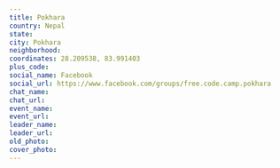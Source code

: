 ```yaml
---
title: Pokhara
country: Nepal
state: 
city: Pokhara
neighborhood: 
coordinates: 28.209538, 83.991403
plus_code:
social_name: Facebook
social_url: https://www.facebook.com/groups/free.code.camp.pokhara
chat_name:
chat_url:
event_name:
event_url:
leader_name:
leader_url:
old_photo: 
cover_photo:
---
```

